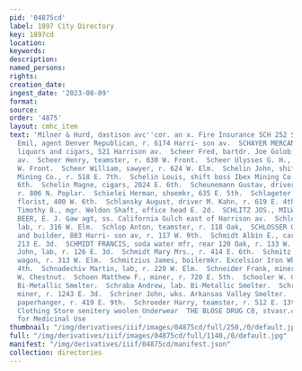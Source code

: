 ```yaml
---
pid: '04875cd'
label: 1897 City Directory
key: 1897cd
location: 
keywords: 
description: 
named_persons: 
rights: 
creation_date: 
ingest_date: '2023-08-09'
format: 
source: 
order: '4875'
layout: cmhc_item
text: 'Milner & Hurd, dastison avc''cor. an x. Fire Insurance SCH 252 SCH  Schayer
  Emil, agent Denver Republican, r. 6174 Harri- son av.  SCHAYER MERCANTILE CO., wholesale
  liquors and cigars, 521 Harrison av.  Scheer Fred, bartdr. Joe Golob, 101 Harrison
  av.  Scheer Henry, teamster, r. 630 W. Front.  Scheer Ulysses G. H., lab, r. 630
  W. Front.  Scheer William, sawyer, r. 624 W. Elm.  Schelin John, shift boss Ibex
  Mining Co., r. 518 E. 7th.  Schelin Louis, shift boss Ibex Mining Co., r. 432 E.
  6th.  Schelin Magne, cigars, 2024 E. 6th.  Scheunemann Gustav, driver O. R. Neubarth,
  r. 806 N. Poplar.  Schielei Herman, shoemkr, 635 E. 5th.  Schlageter Joseph M.,
  florist, 400 W. 6th.  Schlansky August, driver M. Kahn, r. 619 E. 4th.  Schlessinger
  Timothy 8., mgr. Weldon Shaft, office head E. 2d.  SCHLITZ JOS., MILWAUKEE LAGER
  BEER, E. J. Gaw agt, ss. California Gulch east of Harrison av.  Schlogar Martin,
  lab, r. 316 W. Elm.  Schlop Anton, teamster, r. 118 Oak,  SCHLOSSER GEORGE J., carpenter
  and builder, 803 Harri- son av, r. 117 W. 9th.  Schmidt Albin E., carpenter, r.
  213 E. 3d.  SCHMIDT FRANCIS, soda water mfr, rear 120 Oak, r. 133 W. 8th.  Schmidt
  John, lab, r. 126 E. 3d.  Schmidt Mary Mrs., r. 414 E. 6th.  Schmitz Matthias, water
  wagon, r. 313 W. Elm.  Schmitzius James, boilermkr. Excelsior Iron Wks, r. 114 W.
  4th.  Schnadechiv Martin, lab, r. 220 W. Elm.  Schneider Frank, miner, bds. 146
  W. Chestnut.  Schoen Matthew F., miner, r. 720 E. 5th.  Schooler W. C., carpenter
  Bi-Metallic Smelter.  Schraba Andrew, lab. Bi-Metallic Smelter.  Schreiber Charles.
  miner, r. 1243 E. 3d.  Schriner John, wks. Arkansas Valley Smelter.  Schroeder Charles,
  paperhanger, r. 419 E. 9th.  Schroeder Harry, teamster, r. 512 E. 13th.  Hayden’s
  Clothing Store senitery woolen Underwear  THE BLOSE DRUG C0, stvasr.cicezsr Liquors
  for Medicinal Use             '
thumbnail: "/img/derivatives/iiif/images/04875cd/full/250,/0/default.jpg"
full: "/img/derivatives/iiif/images/04875cd/full/1140,/0/default.jpg"
manifest: "/img/derivatives/iiif/04875cd/manifest.json"
collection: directories
---
```


